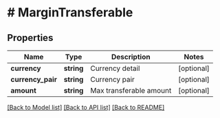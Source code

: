 # # MarginTransferable

## Properties

Name | Type | Description | Notes
------------ | ------------- | ------------- | -------------
**currency** | **string** | Currency detail | [optional] 
**currency_pair** | **string** | Currency pair | [optional] 
**amount** | **string** | Max transferable amount | [optional] 

[[Back to Model list]](../../README.md#documentation-for-models) [[Back to API list]](../../README.md#documentation-for-api-endpoints) [[Back to README]](../../README.md)
